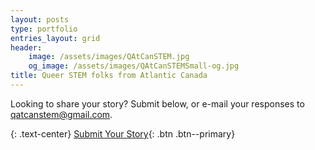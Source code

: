 ```yaml
---
layout: posts
type: portfolio
entries_layout: grid
header: 
    image: /assets/images/QAtCanSTEM.jpg
    og_image: /assets/images/QAtCanSTEMSmall-og.jpg
title: Queer STEM folks from Atlantic Canada
---
```

Looking to share your story? Submit below, or e-mail your responses to [qatcanstem@gmail.com](mailto:qatcanstem@gmail.com).

{: .text-center}
[Submit Your Story](https://docs.google.com/forms/d/e/1FAIpQLSdZcLysO5H-Rje5jiWv3kRGHVAXG3k1tCtYuM9HIdqL-leDXQ/viewform?usp=sf_link){: .btn .btn--primary}
